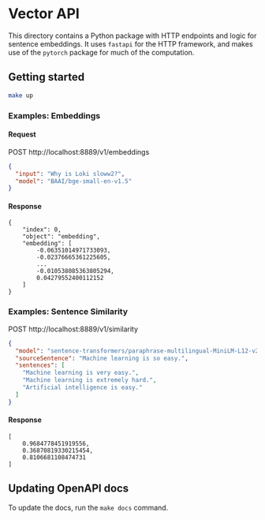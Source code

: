 # Vector API

This directory contains a Python package with HTTP endpoints and logic for sentence embeddings.
It uses `fastapi` for the HTTP framework, and makes use of the `pytorch` package for much of the computation.

## Getting started

```sh
make up
```

### Examples: Embeddings

#### Request

POST http://localhost:8889/v1/embeddings

```json
{
  "input": "Why is Loki sloww2?",
  "model": "BAAI/bge-small-en-v1.5"
}
```

#### Response

```
{
    "index": 0,
    "object": "embedding",
    "embedding": [
        -0.06351014971733093,
        -0.02376665361225605,
        ...
        -0.010538085363805294,
        0.04279552400112152
    ]
}
```

### Examples: Sentence Similarity

POST http://localhost:8889/v1/similarity

```json
{
  "model": "sentence-transformers/paraphrase-multilingual-MiniLM-L12-v2",
  "sourceSentence": "Machine learning is so easy.",
  "sentences": [
    "Machine learning is very easy.",
    "Machine learning is extremely hard.",
    "Artificial intelligence is easy."
  ]
}
```

#### Response

```
[
    0.9684778451919556,
    0.36870819330215454,
    0.8106681108474731
]
```

## Updating OpenAPI docs

To update the docs, run the `make docs` command.
